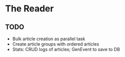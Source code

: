 # The Reader

TODO
----
* Bulk article creation as parallel task
* Create article groups with ordered articles
* Stats: CRUD logs of articles; GenEvent to save to DB

